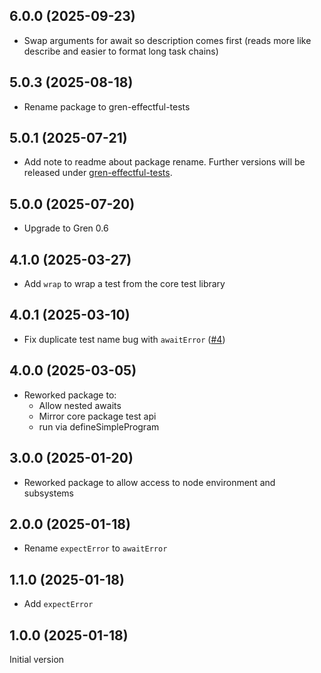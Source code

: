 ## 6.0.0 (2025-09-23)

* Swap arguments for await so description comes first (reads more like describe and easier to format long task chains)

## 5.0.3 (2025-08-18)

* Rename package to gren-effectful-tests

## 5.0.1 (2025-07-21)

* Add note to readme about package rename.
  Further versions will be released under
  [gren-effectful-tests](https://github.com/blaix/gren-effectful-tests).

## 5.0.0 (2025-07-20)

* Upgrade to Gren 0.6

## 4.1.0 (2025-03-27)

* Add `wrap` to wrap a test from the core test library

## 4.0.1 (2025-03-10)

* Fix duplicate test name bug with `awaitError` ([#4](https://github.com/blaix/gren-effectful-tests-node/issues/4))

## 4.0.0 (2025-03-05)

* Reworked package to:
    * Allow nested awaits
    * Mirror core package test api
    * run via defineSimpleProgram

## 3.0.0 (2025-01-20)

* Reworked package to allow access to node environment and subsystems

## 2.0.0 (2025-01-18)

* Rename `expectError` to `awaitError`

## 1.1.0 (2025-01-18)

* Add `expectError`

## 1.0.0 (2025-01-18)

Initial version
